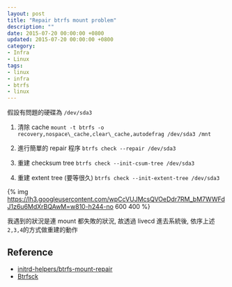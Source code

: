 ```yaml
---
layout: post
title: "Repair btrfs mount problem"
description: ""
date: 2015-07-20 00:00:00 +0800
updated: 2015-07-20 00:00:00 +0800
category:
- Infra
- Linux 
tags:
- linux
- infra
- btrfs
- linux
---
```


假設有問題的硬碟為 ```/dev/sda3```

1. 清除 cache
`mount -t btrfs -o recovery,nospace\_cache,clear\_cache,autodefrag /dev/sda3 /mnt`

2. 進行簡單的 repair 程序
`btrfs check --repair /dev/sda3`

3. 重建 checksum tree
`btrfs check --init-csum-tree /dev/sda3`

4. 重建 extent tree (要等很久)
`btrfs check --init-extent-tree /dev/sda3`

{% img https://lh3.googleusercontent.com/wpCcVUJMcsQVOeDdr7RM_bM7WWFdJ1z6u6MdXrBQAwM=w810-h244-no 600 400 %}

我遇到的狀況是連 mount 都失敗的狀況, 故透過 livecd 進去系統後, 依序上述```2,3,4```的方式做重建的動作

## Reference
- [initrd-helpers/btrfs-mount-repair](https://github.com/sailfishos/initrd-helpers/blob/master/btrfs-mount-repair)
- [Btrfsck](https://btrfs.wiki.kernel.org/index.php/Btrfsck)
